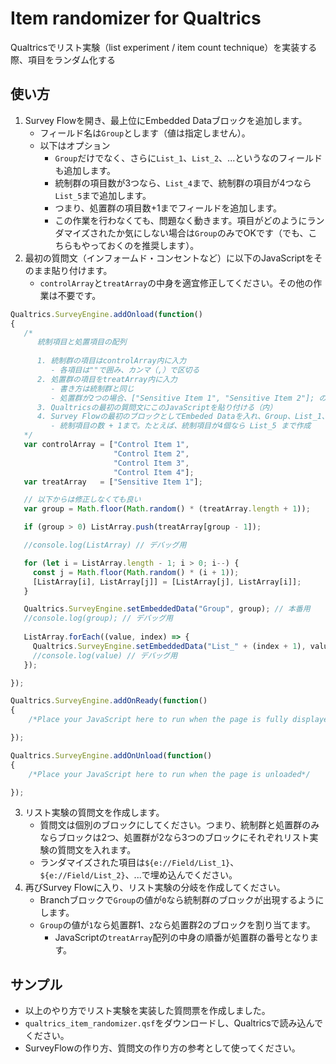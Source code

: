 # Item randomizer for Qualtrics

Qualtricsでリスト実験（list experiment / item count technique）を実装する際、項目をランダム化する

## 使い方

1. Survey Flowを開き、最上位にEmbedded Dataブロックを追加します。
   - フィールド名は`Group`とします（値は指定しません）。
   - 以下はオプション
      - `Group`だけでなく、さらに`List_1`、`List_2`、...というなのフィールドも追加します。
      - 統制群の項目数が3つなら、`List_4`まで、統制群の項目が4つなら`List_5`まで追加します。
      - つまり、処置群の項目数+1までフィールドを追加します。
      - この作業を行わなくても、問題なく動きます。項目がどのようにランダマイズされたか気にしない場合は`Group`のみでOKです（でも、こちらもやっておくのを推奨します）。
2. 最初の質問文（インフォームド・コンセントなど）に以下のJavaScriptをそのまま貼り付けます。
   - `controlArray`と`treatArray`の中身を適宜修正してください。その他の作業は不要です。

```js
Qualtrics.SurveyEngine.addOnload(function()
{
   /* 
      統制項目と処置項目の配列
      
      1. 統制群の項目はcontrolArray内に入力
         - 各項目は""で囲み、カンマ（,）で区切る
      2. 処置群の項目をtreatArray内に入力
         - 書き方は統制群と同じ
         - 処置群が2つの場合、["Sensitive Item 1", "Sensitive Item 2"]; のように書く
      3. Qualtricsの最初の質問文にこのJavaScriptを貼り付ける（内）
      4. Survey Flowの最初のブロックとしてEmbeded Dataを入れ、Group、List_1、List_2、...を入れる。
         - 統制項目の数 + 1まで。たとえば、統制項目が4個なら List_5 まで作成
   */
   var controlArray = ["Control Item 1", 
                       "Control Item 2", 
                       "Control Item 3", 
                       "Control Item 4"];
   var treatArray   = ["Sensitive Item 1"];

   // 以下からは修正しなくても良い
   var group = Math.floor(Math.random() * (treatArray.length + 1));

   if (group > 0) ListArray.push(treatArray[group - 1]);

   //console.log(ListArray) // デバッグ用

   for (let i = ListArray.length - 1; i > 0; i--) {
     const j = Math.floor(Math.random() * (i + 1));
     [ListArray[i], ListArray[j]] = [ListArray[j], ListArray[i]];
   }

   Qualtrics.SurveyEngine.setEmbeddedData("Group", group); // 本番用
   //console.log(group); // デバッグ用
   
   ListArray.forEach((value, index) => {
     Qualtrics.SurveyEngine.setEmbeddedData("List_" + (index + 1), value); // 本番用
     //console.log(value) // デバッグ用
   });

});

Qualtrics.SurveyEngine.addOnReady(function()
{
	/*Place your JavaScript here to run when the page is fully displayed*/

});

Qualtrics.SurveyEngine.addOnUnload(function()
{
	/*Place your JavaScript here to run when the page is unloaded*/

});
```

3. リスト実験の質問文を作成します。
   - 質問文は個別のブロックにしてください。つまり、統制群と処置群のみならブロックは2つ、処置群が2なら3つのブロックにそれぞれリスト実験の質問文を入れます。
   - ランダマイズされた項目は`${e://Field/List_1}`、`${e://Field/List_2}`、...で埋め込んでください。
4. 再びSurvey Flowに入り、リスト実験の分岐を作成してください。
   - Branchブロックで`Group`の値が`0`なら統制群のブロックが出現するようにします。
   - `Group`の値が`1`なら処置群1、`2`なら処置群2のブロックを割り当てます。
      - JavaScriptの`treatArray`配列の中身の順番が処置群の番号となります。

## サンプル

- 以上のやり方でリスト実験を実装した質問票を作成しました。
- `qualtrics_item_randomizer.qsf`をダウンロードし、Qualtricsで読み込んでください。
- SurveyFlowの作り方、質問文の作り方の参考として使ってください。

 
